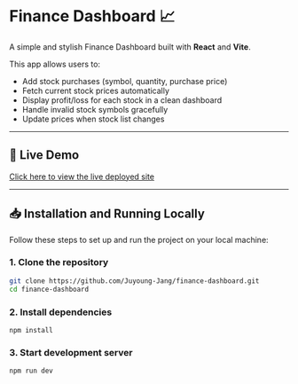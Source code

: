 # Finance Dashboard 📈

A simple and stylish Finance Dashboard built with **React** and **Vite**.

This app allows users to:
- Add stock purchases (symbol, quantity, purchase price)
- Fetch current stock prices automatically
- Display profit/loss for each stock in a clean dashboard
- Handle invalid stock symbols gracefully
- Update prices when stock list changes

---

## 🚀 Live Demo

[Click here to view the live deployed site](https://juyoung-jang.github.io/finance-dashboard/)

---

## 📥 Installation and Running Locally

Follow these steps to set up and run the project on your local machine:

### 1. Clone the repository

```bash
git clone https://github.com/Juyoung-Jang/finance-dashboard.git
cd finance-dashboard
```

### 2. Install dependencies
```npm install```

### 3. Start development server
```npm run dev```

